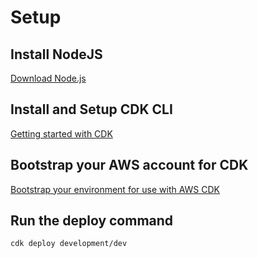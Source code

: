 # Setup

## Install NodeJS
[Download Node.js](https://nodejs.org/en/download/)

## Install and Setup CDK CLI
[Getting started with CDK](https://docs.aws.amazon.com/cdk/v2/guide/getting_started.html)

## Bootstrap your AWS account for CDK
[Bootstrap your environment for use with AWS CDK](https://docs.aws.amazon.com/cdk/v2/guide/bootstrapping-env.html)

## Run the deploy command
```bash
cdk deploy development/dev
```
